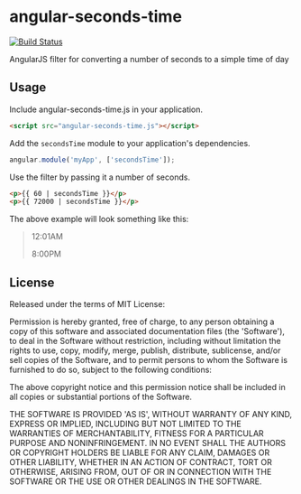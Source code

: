 # angular-seconds-time

[![Build Status](https://travis-ci.org/donnfelker/angular-seconds-time.png?branch=master)](https://travis-ci.org/donnfelker/angular-seconds-time)


AngularJS filter for converting a number of seconds to a simple time of day

## Usage

Include angular-seconds-time.js in your application.

```html
<script src="angular-seconds-time.js"></script>
```

Add the `secondsTime` module to your application's dependencies.

```js
angular.module('myApp', ['secondsTime']);
```

Use the filter by passing it a number of seconds.

```html
<p>{{ 60 | secondsTime }}</p>
<p>{{ 72000 | secondsTime }}</p>
```

The above example will look something like this:

> 12:01AM
>
> 8:00PM

## License

Released under the terms of MIT License:

Permission is hereby granted, free of charge, to any person obtaining
a copy of this software and associated documentation files (the
'Software'), to deal in the Software without restriction, including
without limitation the rights to use, copy, modify, merge, publish,
distribute, sublicense, and/or sell copies of the Software, and to
permit persons to whom the Software is furnished to do so, subject to
the following conditions:

The above copyright notice and this permission notice shall be
included in all copies or substantial portions of the Software.

THE SOFTWARE IS PROVIDED 'AS IS', WITHOUT WARRANTY OF ANY KIND,
EXPRESS OR IMPLIED, INCLUDING BUT NOT LIMITED TO THE WARRANTIES OF
MERCHANTABILITY, FITNESS FOR A PARTICULAR PURPOSE AND NONINFRINGEMENT.
IN NO EVENT SHALL THE AUTHORS OR COPYRIGHT HOLDERS BE LIABLE FOR ANY
CLAIM, DAMAGES OR OTHER LIABILITY, WHETHER IN AN ACTION OF CONTRACT,
TORT OR OTHERWISE, ARISING FROM, OUT OF OR IN CONNECTION WITH THE
SOFTWARE OR THE USE OR OTHER DEALINGS IN THE SOFTWARE.
